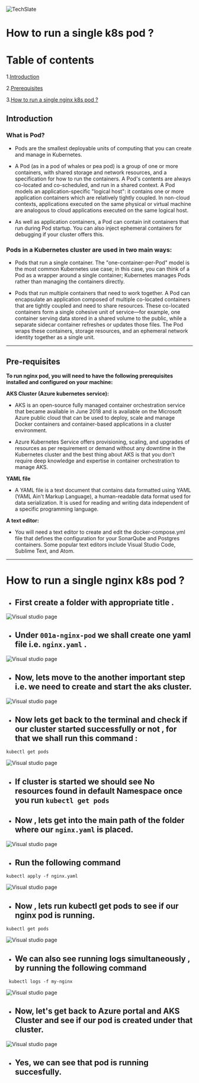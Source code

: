 ![TechSlate](../../../global/images/ts.png)

# **How to run a single k8s pod ?**
# Table of contents
1.[Introduction](#introduction)

2.[Prerequisites](#pre-requisites)

3.[How to run a single nginx k8s pod ?](#how-to-run-a-single-nginx-k8s-pod)

## **Introduction**

### **What is Pod?** 

- Pods are the smallest deployable units of computing that you can create and manage in Kubernetes.

- A Pod (as in a pod of whales or pea pod) is a group of one or more containers, with shared storage and network resources, and a specification for how to run the containers. A Pod's contents are always co-located and co-scheduled, and run in a shared context. A Pod models an application-specific "logical host": it contains one or more application containers which are relatively tightly coupled. In non-cloud contexts, applications executed on the same physical or virtual machine are analogous to cloud applications executed on the same logical host.

- As well as application containers, a Pod can contain init containers that run during Pod startup. You can also inject ephemeral containers for debugging if your cluster offers this.

### **Pods in a Kubernetes cluster are used in two main ways:**

- Pods that run a single container. The "one-container-per-Pod" model is the most common Kubernetes use case; in this case, you can think of a Pod as a wrapper around a single container; Kubernetes manages Pods rather than managing the containers directly.

- Pods that run multiple containers that need to work together. A Pod can encapsulate an application composed of multiple co-located containers that are tightly coupled and need to share resources. These co-located containers form a single cohesive unit of service—for example, one container serving data stored in a shared volume to the public, while a separate sidecar container refreshes or updates those files. The Pod wraps these containers, storage resources, and an ephemeral network identity together as a single unit.

***

## **Pre-requisites**

**To run nginx pod, you will need to have the following prerequisites installed and configured on your machine:**

**AKS Cluster (Azure kubernetes service):** 

- AKS is an open-source fully managed container orchestration service that became available in June 2018 and is available on the Microsoft Azure public cloud that can be used to deploy, scale and manage Docker containers and container-based applications in a cluster environment.

- Azure Kubernetes Service offers provisioning, scaling, and upgrades of resources as per requirement or demand without any downtime in the Kubernetes cluster and the best thing about AKS is that you don’t require deep knowledge and expertise in container orchestration to manage AKS.

**YAML file**

- A YAML file is a text document that contains data formatted using YAML (YAML Ain't Markup Language), a human-readable data format used for data serialization. It is used for reading and writing data independent of a specific programming language.

**A text editor:**

- You will need a text editor to create and edit the docker-compose.yml file that defines the configuration for your SonarQube and Postgres containers. Some popular text editors include Visual Studio Code, Sublime Text, and Atom.


***

# **How to run a single nginx k8s pod ?**

- ## First create a folder with appropriate title .

![Visual studio page](images/folder.png)

- ## Under `001a-nginx-pod` we shall create one yaml file i.e. `nginx.yaml` .

![Visual studio page](images/yaml.png)

- ## Now, lets move to the another important step i.e. we need to create and start the aks cluster.

![Visual studio page](images/aks.png)

- ## Now lets get back to the terminal and check if our cluster started successfully or not , for that we shall run this command :

```
kubectl get pods 
```
![Visual studio page](images/getpods.png)

- ## **If cluster is started we should see No resources found in default Namespace once you run ```kubectl get pods```**

- ## Now , lets get into the main path of the folder where our ``nginx.yaml`` is placed.

![Visual studio page](images/path.png)

- ## Run the following command

```
kubectl apply -f nginx.yaml
```
![Visual studio page](images/apply.png)

- ## Now , lets run kubectl get pods to see if our nginx pod is running.

```
kubectl get pods
```
![Visual studio page](images/getpods2.png)

- ## We can also see running logs simultaneously , by running the following command

```
 kubectl logs -f my-nginx
```
![Visual studio page](images/logs.png)

- ## Now, let's get back to Azure portal and AKS Cluster and see if our pod is created under that cluster.

![Visual studio page](images/pod.png)

- ## Yes, we can see that pod is running succesfully.

